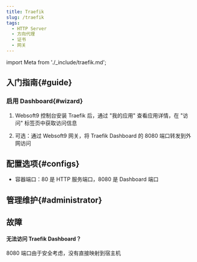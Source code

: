 ```yaml
---
title: Traefik
slug: /traefik
tags:
  - HTTP Server
  - 方向代理
  - 证书
  - 网关
---
```


import Meta from './_include/traefik.md';

<Meta name="meta" />

## 入门指南{#guide}

### 启用 Dashboard{#wizard}

1. Websoft9 控制台安装 Traefik 后，通过 "我的应用" 查看应用详情，在 "访问" 标签页中获取访问信息

2. 可选：通过 Websoft9 网关，将 Traefik Dashboard 的 8080 端口转发到外网访问

## 配置选项{#configs}

- 容器端口：80 是 HTTP 服务端口，8080 是 Dashboard 端口

## 管理维护{#administrator}


## 故障

#### 无法访问 Traefik Dashboard？

8080 端口由于安全考虑，没有直接映射到宿主机